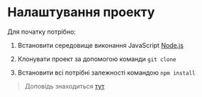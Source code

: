 # Налаштування проекту
Для початку потрібно:
1.  Встановити середовище виконання JavaScript [Node.js](https://www.google.com/url?sa=t&rct=j&q=&esrc=s&source=web&cd=&ved=2ahUKEwi2woTG0u7uAhVvpIsKHZPLAqYQFjAAegQIARAD&url=https%3A%2F%2Fnodejs.org%2Fuk%2F&usg=AOvVaw3UL72OjnHBJ6VfVjj16EbA)

2. Клонувати проект за допомогою команди `git clone`

3. Встановити всі потрібні залежності командою `npm install`

>Доповідь знаходиться [тут](./asynchronous_programming.md)
